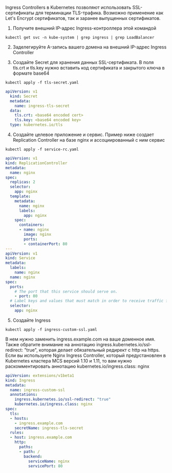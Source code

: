 Ingress Controllers в Kubernetes позволяют использовать SSL-сертификаты для терминации TLS-трафика.
Возможно применение как Let's Encrypt сертификатов, так и заранее выпущенных сертификатов.

1. Получите внешний IP-адрес Ingress-контроллера этой командой

```
kubectl get svc -n kube-system | grep ingress | grep LoadBalancer
```
2. Заделегируйте A-запись вашего домена на внешний IP-адрес Ingress Controller

3. Создайте Secret для хранения данных SSL-сертификата. В поля tls.crt и tls.key нужно вставить код сертификата и закрытого ключа в формате base64
  
```
kubectl apply -f tls-secret.yaml
```


```yaml
apiVersion: v1
  kind: Secret
  metadata:
    name: ingress-tls-secret
  data:
    tls.crt: <base64 encoded cert>
    tls.key: <base64 encoded key>
  type: kubernetes.io/tls
```

4. Создайте целевое приложение и сервис. Пример ниже создает Replication Controller на базе nginx и ассоциированный с ним сервис

```
kubectl apply -f service-rc.yaml
```

```yaml
apiVersion: v1
kind: ReplicationController
metadata:
  name: nginx
spec:
  replicas: 2
  selector:
    app: nginx
  template:
    metadata:
      name: nginx
      labels:
        app: nginx
    spec:
      containers:
      - name: nginx
        image: nginx
        ports:
        - containerPort: 80
---
apiVersion: v1
kind: Service
metadata:
  labels:
    name: nginx
  name: nginx
spec:
  ports:
    # The port that this service should serve on.
    - port: 80
  # Label keys and values that must match in order to receive traffic for this service.
  selector:
    app: nginx
```

5. Создайте Ingress


```
kubectl apply -f ingress-custom-ssl.yaml
```

В нем нужно заменить ingress.example.com на ваше доменное имя.
Также обратите внимание на аннотацию ingress.kubernetes.io/ssl-redirect: "true", которая делает обязательный редирект с http на https.
Если вы используете Nginx Ingress Controller, который предустановлен в Kubernetes кластера MCS версий 1.10 и 1.11, то вам нужно раскомментировать аннотацию kubernetes.io/ingress.class: nginx


```yaml
apiVersion: extensions/v1beta1
kind: Ingress
metadata:
  name: ingress-custom-ssl
  annotations:
    ingress.kubernetes.io/ssl-redirect: "true"
    kubernetes.io/ingress.class: nginx
spec:
  tls:
  - hosts:
    - ingress.example.com
    secretName: ingress-tls-secret
  rules:
  - host: ingress.example.com
    http:
      paths:
      - path: /
        backend:
          serviceName: nginx
          servicePort: 80
```